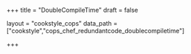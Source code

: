 +++
title = "DoubleCompileTime"
draft = false

layout = "cookstyle_cops"
data_path = ["cookstyle","cops_chef_redundantcode_doublecompiletime"]

+++

<!-- The content of this page is automatically generated from the
cops_chef_redundantcode_doublecompiletime.yml file in github.com/chef/cookstyle/blob/master/docs-chef-io/data/cookstyle/. -->
